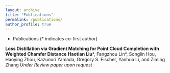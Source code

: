 ```yaml
---
layout: archive
title: "Publications"
permalink: /publications/
author_profile: true
---
```

- Publications (* indicates co-first author)
  
**Loss Distillation via Gradient Matching for Point Cloud Completion with Weighted Chamfer Distance** **Haotian Liu***, Fangzhou Lin*, Songlin Hou, Haoying Zhou, Kazunori Yamada, Gregory S. Fischer, Yanhua Li, and Ziming Zhang *Under Review paper upon request*
